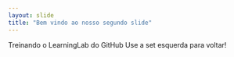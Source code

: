 ```yaml
---
layout: slide
title: "Bem vindo ao nosso segundo slide"
---
```

Treinando o LearningLab do GitHub
Use a set esquerda para voltar!